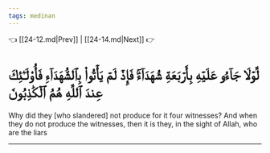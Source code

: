 ```yaml
---
tags: medinan
---
```


👈 [[24-12.md|Prev]] | [[24-14.md|Next]] 👉

# لَّوۡلَا جَآءُو عَلَيۡهِ بِأَرۡبَعَةِ شُهَدَآءَۚ فَإِذۡ لَمۡ يَأۡتُواْ بِٱلشُّهَدَآءِ فَأُوْلَـٰٓئِكَ عِندَ ٱللَّهِ هُمُ ٱلۡكَٰذِبُونَ

Why did they [who slandered] not produce for it four witnesses? And when they do not produce the witnesses, then it is they, in the sight of Allah, who are the liars

---

